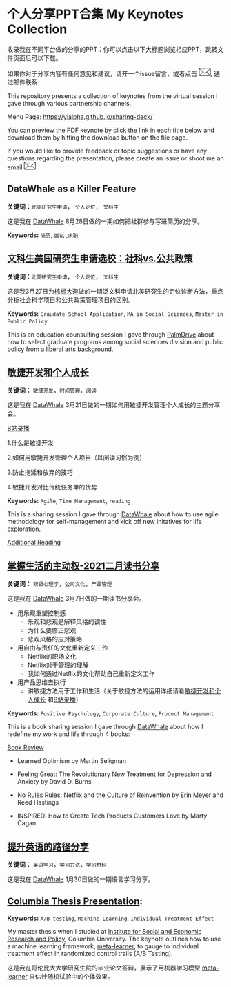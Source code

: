 # 个人分享PPT合集 My Keynotes Collection

收录我在不同平台做的分享的PPT：你可以点击以下大标题浏览相应PPT，跳转文件页面后可以下载。

如果你对于分享内容有任何意见和建议，请开一个issue留言，或者点击 <a href="mailto:yiyinnyc@gmail.com?"><img src="https://github.com/YiAlpha/card-deck-simulation/raw/main/images/Envelope.png" width="27px" height="18px"/></a>, 通过邮件联系

This repository presents a collection of keynotes from the virtual session I gave through various partnership channels.

Menu Page: https://yialpha.github.io/sharing-deck/

You can preview the PDF keynote by click the link in each title below and download them by hitting the download button on the file page.

If you would like to provide feedback or topic suggestions or have any questions regarding the presentation, please create an issue or shoot me an email  <a href="mailto:yiyinnyc@gmail.com?"><img src="https://github.com/YiAlpha/card-deck-simulation/raw/main/images/Envelope.png" width="27px" height="18px"/></a>

## DataWhale as a Killer Feature

**关键词：**`北美研究生申请`， `个人定位`， `文科生`

这是我在 [DataWhale](https://github.com/datawhalechina) 8月28日做的一期如何把社群参与写进简历的分享。

**Keywords:** `简历`,  `面试` ,`求职` 

## [文科生美国研究生申请选校：社科vs.公共政策](https://github.com/YiAlpha/sharing-deck/blob/main/%E6%96%87%E7%A7%91%E7%94%9F%E9%80%89%E6%A0%A1%E5%AE%9A%E4%BD%8D.pdf)

**关键词：**`北美研究生申请`， `个人定位`， `文科生`

这是我3月27日为[棕榈大道](https://www.palmdrive.cn/)做的一期泛文科申请北美研究生的定位诊断方法，重点分析社会科学项目和公共政策管理项目的区别。

**Keywords:** `Graudate School Application`,  `MA in Social Sciences`, `Master in Public Policy` 

This is an education counsulting session I gave through [PalmDrive](https://www.palmdrive.cn/) about how to select graduate programs among social sciences division and public policy from a liberal arts background.

## [敏捷开发和个人成长](https://github.com/YiAlpha/sharing-deck/blob/main/%E6%95%8F%E6%8D%B7%E5%BC%80%E5%8F%91%E5%92%8C%E4%B8%AA%E4%BA%BA%E6%88%90%E9%95%BF.pdf)

**关键词：** `敏捷开发`，`时间管理`，`阅读`

这是我在 [DataWhale](https://github.com/datawhalechina) 3月21日做的一期如何用敏捷开发管理个人成长的主题分享会。

[B站录播](https://www.bilibili.com/video/BV1pv411a7ni)

1.什么是敏捷开发

2.如何用敏捷开发管理个人项目（以阅读习惯为例）

3.防止拖延和放弃的技巧

4.敏捷开发对比传统任务单的优势



**Keywords:** `Agile`,  `Time Management`, `reading` 

This is a sharing session I gave through [DataWhale](https://github.com/datawhalechina) about how to use agile methodology for self-management and kick off new initatives for life exploration.

[Additional Reading](https://yidatadive.com/Scrum-Q-A.html)



## **[掌握生活的主动权-2021二月读书分享](https://github.com/YiAlpha/sharing-deck/blob/main/%E6%8E%8C%E6%8F%A1%E7%94%9F%E6%B4%BB%E7%9A%84%E4%B8%BB%E5%8A%A8%E6%9D%83-2021%E4%BA%8C%E6%9C%88%E8%AF%BB%E4%B9%A6%E5%88%86%E4%BA%AB.pdf)**

**关键词：** `积极心理学`，`公司文化`，`产品管理`

这是我在 [DataWhale](https://github.com/datawhalechina) 3月7日做的一期读书分享会。

- 用乐观重塑控制感
  - 乐观和悲观是解释风格的调性
  - 为什么要修正悲观
  - 悲观风格的应对策略
- 用自由与责任的文化重新定义工作
  - Netflix的职场文化
  - Netflix对于管理的理解
  - 我如何通过Netflix的文化帮助自己重新定义工作
- 用产品思维去执行
  - 讲敏捷方法用于工作和生活（关于敏捷方法的运用详细请看[敏捷开发和个人成长](https://github.com/YiAlpha/sharing-deck/blob/main/%E6%95%8F%E6%8D%B7%E5%BC%80%E5%8F%91%E5%92%8C%E4%B8%AA%E4%BA%BA%E6%88%90%E9%95%BF.pdf) 和[B站录播](https://www.bilibili.com/video/BV1pv411a7ni)）



**Keywords:** `Positive Psychology`, `Corporate Culture`, `Product Management`

This is a book sharing session I gave through [DataWhale](https://github.com/datawhalechina) about how I redefine my work and life through 4 books:

[Book Review](https://yidatadive.com/no-rules-rules.html)

- Learned Optimism
  by Martin Seligman
- Feeling Great: The Revolutionary New Treatment for Depression and Anxiety
  by David D. Burns

- No Rules Rules: Netflix and the Culture of Reinvention
  by Erin Meyer and Reed Hastings
- INSPIRED: How to Create Tech Products Customers Love
  by Marty Cagan



## **[提升英语的路径分享](https://github.com/YiAlpha/sharing-deck/blob/main/%E6%8F%90%E5%8D%87%E8%8B%B1%E8%AF%AD%E7%9A%84%E8%B7%AF%E5%BE%84%E5%88%86%E4%BA%AB.pdf)**

**关键词：** `英语学习`，`学习方法`，`学习材料`

这是我在 [DataWhale](https://github.com/datawhalechina) 1月30日做的一期语言学习分享。



## [Columbia Thesis Presentation](https://github.com/YiAlpha/sharing-deck/blob/main/Columbia%20Thesis%20Presentation.pdf):

**Keywords:** `A/B testing`, `Machine Learning`, `Individual Treatment Effect`

My master thesis when I studied at [Institute for Social and Economic Research and Policy](http://iserp.columbia.edu/), Columbia University. The keynote outlines how to use a machine learning framework, [meta-learner](https://www.pnas.org/content/116/10/4156), to gauge to individual treatment effect in randomized control trails (A/B Testing).

这是我在哥伦比大大学研究生院的毕业论文答辩，展示了用机器学习模型 [meta-learner](https://www.pnas.org/content/116/10/4156) 来估计随机试验中的个体效果。